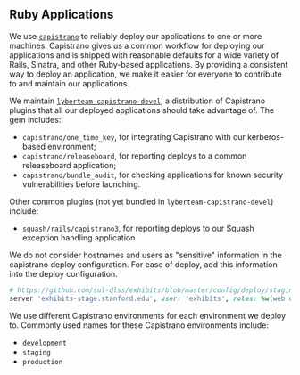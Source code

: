 ## Ruby Applications

We use [`capistrano`](http://capistranorb.com) to reliably deploy our applications to one or more machines. Capistrano gives us a common workflow for deploying our applications and is shipped with reasonable defaults for a wide variety of Rails, Sinatra, and other Ruby-based applications. By providing a consistent way to deploy an application, we make it easier for everyone to contribute to and maintain our applications.

We maintain [`lyberteam-capistrano-devel`](https://github.com/sul-dlss/lyberteam-capistrano-devel), a distribution of Capistrano plugins that all our deployed applications should take advantage of. The gem includes:

- `capistrano/one_time_key`, for integrating Capistrano with our kerberos-based environment;
- `capistrano/releaseboard`, for reporting deploys to a common releaseboard application;
- `capistrano/bundle_audit`, for checking applications for known security vulnerabilities before launching.

Other common plugins (not yet bundled in `lyberteam-capistrano-devel`) include:

- `squash/rails/capistrano3`, for reporting deploys to our Squash exception handling application

We do not consider hostnames and users as "sensitive" information in the capistrano deploy configuration. For ease of deploy, add this information into the deploy configuration.

```ruby
# https://github.com/sul-dlss/exhibits/blob/master/config/deploy/staging.rb#L2
server 'exhibits-stage.stanford.edu', user: 'exhibits', roles: %w(web db app)
```

We use different Capistrano environments for each environment we deploy to. Commonly used names for these Capistrano environments include:

- `development`
- `staging`
- `production`

